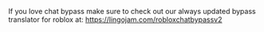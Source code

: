 If you love chat bypass make sure to check out our always updated bypass translator for roblox at: https://lingojam.com/robloxchatbypassv2

